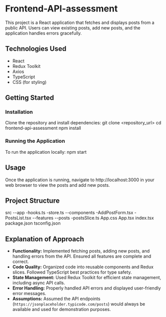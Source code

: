 # Frontend-API-assessment
This project is a React application that fetches and displays posts from a public API. Users can view existing posts, add new posts, and the application handles errors gracefully.
## Technologies Used
- React
- Redux Toolkit
- Axios
- TypeScript
- CSS (for styling)

## Getting Started

### Installation

Clone the repository and install dependencies:
git clone <repository_url>
cd frontend-api-assessment
npm install

### Running the Application

To run the application locally:
npm start

## Usage

Once the application is running, navigate to http://localhost:3000 in your web browser to view the posts and add new posts.

## Project Structure
src
--app
   -hooks.ts
   -store.ts
--components
    -AddPostForm.tsx
    -PostsList.tsx
--features
   --posts
      -postsSlice.ts
App.css
App.tsx
index.tsx
package.json
tsconfig.json


## Explanation of Approach

- **Functionality:** Implemented fetching posts, adding new posts, and handling errors from the API. Ensured all features are complete and correct.
- **Code Quality:** Organized code into reusable components and Redux slices. Followed TypeScript best practices for type safety.
- **State Management:** Used Redux Toolkit for efficient state management, including async API calls.
- **Error Handling:** Properly handled API errors and displayed user-friendly error messages.
- **Assumptions:** Assumed the API endpoints (`https://jsonplaceholder.typicode.com/posts`) would always be available and used for demonstration purposes.


